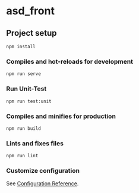 # asd_front

## Project setup
```
npm install
```

### Compiles and hot-reloads for development
```
npm run serve
```

### Run Unit-Test
```
npm run test:unit
```

### Compiles and minifies for production
```
npm run build
```

### Lints and fixes files
```
npm run lint
```

### Customize configuration
See [Configuration Reference](https://cli.vuejs.org/config/).
